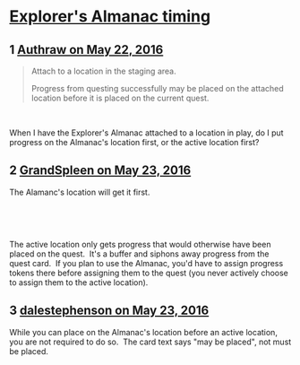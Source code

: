 # [Explorer&#039;s Almanac timing](https://community.fantasyflightgames.com/topic/220642-explorers-almanac-timing/)

## 1 [Authraw on May 22, 2016](https://community.fantasyflightgames.com/topic/220642-explorers-almanac-timing/?do=findComment&comment=2230046)

> Attach to a location in the staging area.
> 
> Progress from questing successfully may be placed on the attached location before it is placed on the current quest.

 

When I have the Explorer's Almanac attached to a location in play, do I put progress on the Almanac's location first, or the active location first?

## 2 [GrandSpleen on May 23, 2016](https://community.fantasyflightgames.com/topic/220642-explorers-almanac-timing/?do=findComment&comment=2230122)

The Alamanc's location will get it first.

 

 

The active location only gets progress that would otherwise have been placed on the quest.  It's a buffer and siphons away progress from the quest card.  If you plan to use the Almanac, you'd have to assign progress tokens there before assigning them to the quest (you never actively choose to assign them to the active location).

## 3 [dalestephenson on May 23, 2016](https://community.fantasyflightgames.com/topic/220642-explorers-almanac-timing/?do=findComment&comment=2231002)

While you can place on the Almanac's location before an active location, you are not required to do so.  The card text says "may be placed", not must be placed.

